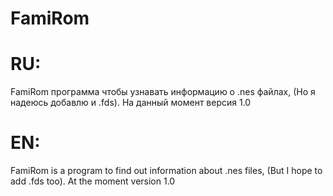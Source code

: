 # FamiRom




# RU:
FamiRom программа чтобы узнавать информацию о .nes файлах, (Но я надеюсь добавлю и .fds).
На данный момент версия 1.0

# EN:
FamiRom is a program to find out information about .nes files, (But I hope to add .fds too).
At the moment version 1.0
